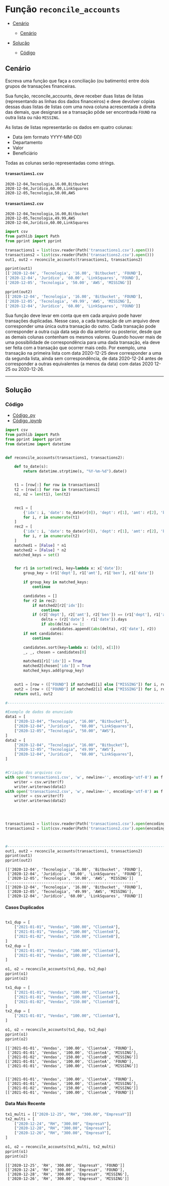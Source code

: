 # Função `reconcile_accounts`


- [Cenário](#cenário)
    - [Cenário](#cenário)

- [Solução](#solução)
    - [Código](#código)

## Cenário

Escreva uma função que faça a conciliação (ou batimento) entre dois grupos de transações financeiras.

Sua função, reconcile_accounts, deve receber duas listas de listas (representando as linhas dos dados financeiros) e deve devolver cópias dessas duas listas de 
listas com uma nova coluna acrescentada à direita das demais, que designará se a transação pôde ser encontrada `FOUND` na outra lista ou não `MISSING`.

As listas de listas representarão os dados em quatro colunas:

- Data (em formato YYYY-MM-DD)
- Departamento
- Valor
- Beneficiário

Todas as colunas serão representadas como strings.

#### `transactions1.csv`
```csv
2020-12-04,Tecnologia,16.00,Bitbucket
2020-12-04,Jurídico,60.00,LinkSquares
2020-12-05,Tecnologia,50.00,AWS
```

#### `transactions2.csv`
```csv
2020-12-04,Tecnologia,16.00,Bitbucket
2020-12-05,Tecnologia,49.99,AWS
2020-12-04,Jurídico,60.00,LinkSquares
```

```python
import csv
from pathlib import Path
from pprint import pprint

transactions1 = list(csv.reader(Path('transactions1.csv').open()))
transactions2 = list(csv.reader(Path('transactions2.csv').open()))
out1, out2 = reconcile_accounts(transactions1, transactions2)

pprint(out1)
[['2020-12-04', 'Tecnologia', '16.00', 'Bitbucket', 'FOUND'],
['2020-12-04', 'Jurídico', '60.00', 'LinkSquares', 'FOUND'],
['2020-12-05', 'Tecnologia', '50.00', 'AWS', 'MISSING']]

pprint(out2)
[['2020-12-04', 'Tecnologia', '16.00', 'Bitbucket', 'FOUND'],
['2020-12-05', 'Tecnologia', '49.99', 'AWS', 'MISSING'],
['2020-12-04', 'Jurídico', '60.00', 'LinkSquares', 'FOUND']]
```


 Sua função deve levar em conta que em cada arquivo pode haver transações duplicadas.
 Nesse caso, a cada transação de um arquivo deve corresponder uma única outra transação
 do outro.
 Cada transação pode corresponder a outra cuja data seja do dia anterior ou posterior, desde
 que as demais colunas contenham os mesmos valores. Quando houver mais de uma
 possibilidade de correspondência para uma dada transação, ela deve ser feita com a
 transação que ocorrer mais cedo. Por exemplo, uma transação na primeira lista com data
 2020-12-25 deve corresponder a uma da segunda lista, ainda sem correspondência, de data
 2020-12-24 antes de corresponder a outras equivalentes (a menos da data) com datas 2020
12-25 ou 2020-12-26.

--- 

## Solução

### Código

- [Código .py](reconcile_accounts.py)
- [Código .ipynb](reconcile_accounts.ipynb)

``` python
import csv
from pathlib import Path
from pprint import pprint
from datetime import datetime


def reconcile_accounts(transactions1, transactions2):

    def to_date(s):
        return datetime.strptime(s, "%Y-%m-%d").date()


    t1 = [row[:] for row in transactions1]
    t2 = [row[:] for row in transactions2]
    n1, n2 = len(t1), len(t2)


    rec1 = [
        {'idx': i, 'date': to_date(r[0]), 'dept': r[1], 'amt': r[2], 'ben': r[3]}
        for i, r in enumerate(t1)
    ]
    rec2 = [
        {'idx': i, 'date': to_date(r[0]), 'dept': r[1], 'amt': r[2], 'ben': r[3]}
        for i, r in enumerate(t2)
    ]
    matched1 = [False] * n1
    matched2 = [False] * n2
    matched_keys = set()  


    for r1 in sorted(rec1, key=lambda x: x['date']):
        group_key = (r1['dept'], r1['amt'], r1['ben'], r1['date'])

        if group_key in matched_keys:
            continue

        candidates = []
        for r2 in rec2:
            if matched2[r2['idx']]:
                continue
            if (r2['dept'], r2['amt'], r2['ben']) == (r1['dept'], r1['amt'], r1['ben']):
                delta = (r2['date'] - r1['date']).days
                if abs(delta) <= 1:
                    candidates.append((abs(delta), r2['date'], r2))
        if not candidates:
            continue

        candidates.sort(key=lambda x: (x[0], x[1]))
        _, _, chosen = candidates[0]

        matched1[r1['idx']] = True
        matched2[chosen['idx']] = True
        matched_keys.add(group_key)

  
    out1 = [row + (["FOUND"] if matched1[i] else ["MISSING"]) for i, row in enumerate(t1)]
    out2 = [row + (["FOUND"] if matched2[i] else ["MISSING"]) for i, row in enumerate(t2)]
    return out1, out2

#------------------------------------------------------------------------------------------------------------------------

#Exemplo de dados do enunciado
data1 = [
    ["2020-12-04", "Tecnologia", "16.00", "Bitbucket"],
    ["2020-12-04", "Jurídico",   "60.00", "LinkSquares"],
    ["2020-12-05", "Tecnologia", "50.00", "AWS"],
]
data2 = [
    ["2020-12-04", "Tecnologia", "16.00", "Bitbucket"],
    ["2020-12-05", "Tecnologia", "49.99", "AWS"],
    ["2020-12-04", "Jurídico",   "60.00", "LinkSquares"],
]


#Criação dos arquivos csv
with open('transactions1.csv', 'w', newline='', encoding='utf-8') as f:
    writer = csv.writer(f)
    writer.writerows(data1)
with open('transactions2.csv', 'w', newline='', encoding='utf-8') as f:
    writer = csv.writer(f)
    writer.writerows(data2)
    
    


transactions1 = list(csv.reader(Path('transactions1.csv').open(encoding='utf-8')))
transactions2 = list(csv.reader(Path('transactions2.csv').open(encoding='utf-8')))



#------------------------------------------------------------------------------------------
out1, out2 = reconcile_accounts(transactions1, transactions2)
pprint(out1)
pprint(out2)
```
```
[['2020-12-04', 'Tecnologia', '16.00', 'Bitbucket', 'FOUND'],
 ['2020-12-04', 'Jurídico', '60.00', 'LinkSquares', 'FOUND'],
 ['2020-12-05', 'Tecnologia', '50.00', 'AWS', 'MISSING']]
'---------------------------------------------------------'
[['2020-12-04', 'Tecnologia', '16.00', 'Bitbucket', 'FOUND'],
 ['2020-12-05', 'Tecnologia', '49.99', 'AWS', 'MISSING'],
 ['2020-12-04', 'Jurídico', '60.00', 'LinkSquares', 'FOUND']]
```



#### Casos Duplicados
``` python

tx1_dup = [
    ["2021-01-01", "Vendas", "100.00", "ClienteA"],
    ["2021-01-01", "Vendas", "100.00", "ClienteA"],  
    ["2021-01-02", "Vendas", "150.00", "ClienteB"],
]
tx2_dup = [
    ["2021-01-01", "Vendas", "100.00", "ClienteA"],
    ["2021-01-01", "Vendas", "100.00", "ClienteA"],
]

o1, o2 = reconcile_accounts(tx1_dup, tx2_dup)
pprint(o1)
pprint(o2)

```

``` python
tx1_dup = [
    ["2021-01-01", "Vendas", "100.00", "ClienteA"],
    ["2021-01-01", "Vendas", "100.00", "ClienteA"],  
    ["2021-01-02", "Vendas", "150.00", "ClienteB"],
]
tx2_dup = [
    ["2021-01-01", "Vendas", "100.00", "ClienteA"],
]

o1, o2 = reconcile_accounts(tx1_dup, tx2_dup)
pprint(o1)
pprint(o2)
```

```
[['2021-01-01', 'Vendas', '100.00', 'ClienteA', 'FOUND'],
 ['2021-01-01', 'Vendas', '100.00', 'ClienteA', 'MISSING'],
 ['2021-01-02', 'Vendas', '150.00', 'ClienteB', 'MISSING']]
[['2021-01-01', 'Vendas', '100.00', 'ClienteA', 'FOUND'],
 ['2021-01-01', 'Vendas', '100.00', 'ClienteA', 'MISSING']]


[['2021-01-01', 'Vendas', '100.00', 'ClienteA', 'FOUND'],
 ['2021-01-01', 'Vendas', '100.00', 'ClienteA', 'MISSING'],
 ['2021-01-02', 'Vendas', '150.00', 'ClienteB', 'MISSING']]
[['2021-01-01', 'Vendas', '100.00', 'ClienteA', 'FOUND']]
```


#### Data Mais Recente
``` python
tx1_multi = [["2020-12-25", "RH", "300.00", "EmpresaY"]]
tx2_multi = [
    ["2020-12-24", "RH", "300.00", "EmpresaY"],  
    ["2020-12-28", "RH", "300.00", "EmpresaY"],  
    ["2020-12-26", "RH", "300.00", "EmpresaY"],  
]

o1, o2 = reconcile_accounts(tx1_multi, tx2_multi)
pprint(o1)
pprint(o2)
```

```
[['2020-12-25', 'RH', '300.00', 'EmpresaY', 'FOUND']]
[['2020-12-24', 'RH', '300.00', 'EmpresaY', 'FOUND'],
 ['2020-12-28', 'RH', '300.00', 'EmpresaY', 'MISSING'],
 ['2020-12-26', 'RH', '300.00', 'EmpresaY', 'MISSING']]
```